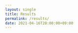 ```yaml
---
layout: single
title: Results
permalink: /results/
date: 2021-04-16T20:00:00+09:00
---
```

<!-- The 2nd Nurse Care Activity Recognition Challenge Using Lab and Field Data was successfully held and the results were announced during <a href="https://hasca2020.hasc.jp">HASCA Workshop</a>, 2020.

<h3>Winner</h3>

<b>Team Moonshot_BD</b>

<i>Mohammad Sabik Irbaz, Abir Azad, Tanjila Alam Sathi and Lutfun Nahar Lota

<p float="left">
  <img src="/nurse2021/assets/winner.png" width="800" />
</p>

<h3>Best Paper Award</h3>

<b>Team Healthy Vibes</b>

<i>Yiwen Dong, Jingxiao Liu, Yitao Gao, Sulagna Sarkar, Zhizhang Hu, Jonathon Fagert, Shijia Pan, Pei Zhang, Hae Young Noh and Mostafa Mirshekari

<h2>Other participants</h2>
The participants are displayed in random order.

<b>Team Apophis</b>
<i>MD Mamun Sheikh, Malisha Islam Tapotee, A.H.M. Nazmus Sakib, Sriman Bidhan Baray, Shahamat Mustavi Tasin, Promit Basak and Md. Atiqur Rahman Ahad 
	
<b>Team Britter Baire</b>
<i>Arafat Rahman, Nazmun Nahid, Iqbal Hassan, Emran Hassan and Md. Atiqur Rahman Ahad

<b>Team UCLAB</b>
<i>Hitoshi Matsuyama, Takuto Yoshida, Nozomi Hayashida, Yuto Fukushima, Takuro Yonezawa and Nobuo Kawaguchi

<b>Team Datadrivers_BD</b>
<i>Md. Golam Rasul, Mashrur Hossain Khan and Lutfun Nahar Lota

<b>Team Gudetama</b>
<i>Björn Friedrich, Carolin Lübbe, Sebastian Fudickar, Sandra Hellmers and Andreas Hein

<b>Team Hex Code</b>
<i>Md. Tahmeed Abdullah, Md. Sadman Siraj, Omar Shahid, Md. Ahasan Atick Faisal, Farhan Fuad Abir and Md. Atiqur Rahman Ahad


We thank all participants for their active participation in this challenge!!! -->
